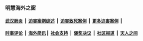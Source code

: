 
### 明慧海外之窗

####  [武汉肺炎](indexes/365.md?t=06082300) &nbsp;|&nbsp;  [迫害案例综述](indexes/328.md?t=06082300) &nbsp;|&nbsp; [迫害致死案例](indexes/277.md?t=06082300)  &nbsp;|&nbsp; [更多迫害案例](indexes/81.md?t=06082300)  &nbsp;|&nbsp; 
####  [时事评论](indexes/19.md?t=06082300) &nbsp;|&nbsp; [海外简讯](indexes/245.md?t=06082300)&nbsp;|&nbsp;  [社会支持](indexes/140.md?t=06082300) &nbsp;|&nbsp; [褒奖决议](indexes/282.md?t=06082300) &nbsp;|&nbsp; [社区报道](indexes/91.md?t=06082300)  &nbsp;|&nbsp; [天人之间](indexes/78.md?t=06082300) 

